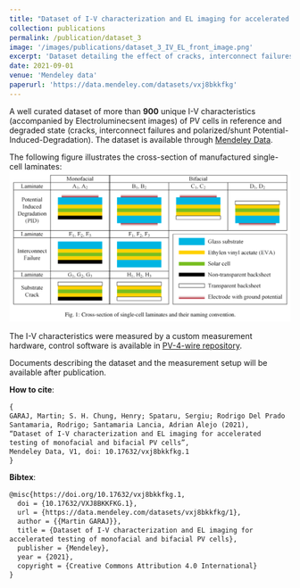 ```yaml
---
title: "Dataset of I-V characterization and EL imaging for accelerated testing of monofacial and bifacial PV cells"
collection: publications
permalink: /publication/dataset_3
image: '/images/publications/dataset_3_IV_EL_front_image.png'
excerpt: 'Dataset detailing the effect of cracks, interconnect failures and Potential-Induced-Degradation (polarized and shunt PID) on performance of monofacial and bifacial PV cells.'
date: 2021-09-01
venue: 'Mendeley data'
paperurl: 'https://data.mendeley.com/datasets/vxj8bkkfkg'
---
```


A well curated dataset of more than **900** unique I-V characteristics (accompanied by Electroluminecsent images) of PV cells in reference and degraded state (cracks, interconnect failures and polarized/shunt Potential-Induced-Degradation). The dataset is available through [Mendeley Data](https://data.mendeley.com/datasets/vxj8bkkfkg).

The following figure illustrates the cross-section of manufactured single-cell laminates:
![Dataset_IV_EL_samples](/images/publications/dataset_3_IV_EL_samples.png)

The I-V characteristics were measured by a custom measurement hardware, control software is available in [PV-4-wire repository](https://github.com/martin-garaj/PV-4-wire).

Documents describing the dataset and the measurement setup will be available after publication.

**How to cite**:
```text:
{
GARAJ, Martin; S. H. Chung, Henry; Spataru, Sergiu; Rodrigo Del Prado Santamaria, Rodrigo; Santamaria Lancia, Adrian Alejo (2021), 
“Dataset of I-V characterization and EL imaging for accelerated testing of monofacial and bifacial PV cells”, 
Mendeley Data, V1, doi: 10.17632/vxj8bkkfkg.1
}
```

**Bibtex**:
```text:
@misc{https://doi.org/10.17632/vxj8bkkfkg.1,
  doi = {10.17632/VXJ8BKKFKG.1},
  url = {https://data.mendeley.com/datasets/vxj8bkkfkg/1},
  author = {{Martin GARAJ}},
  title = {Dataset of I-V characterization and EL imaging for accelerated testing of monofacial and bifacial PV cells},
  publisher = {Mendeley},
  year = {2021},
  copyright = {Creative Commons Attribution 4.0 International}
}
```
